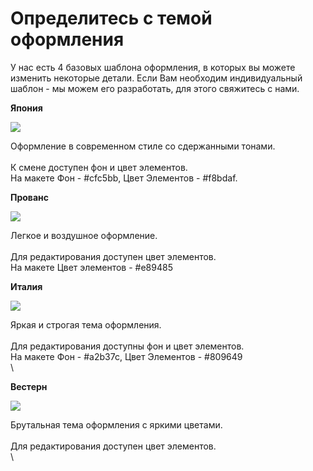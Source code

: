 # Определитесь с темой оформления

У нас есть 4 базовых шаблона оформления, в которых вы можете изменить некоторые детали. Если Вам необходим индивидуальный шаблон - мы можем его разработать, для этого свяжитесь с нами.

**Япония**

![](https://optim.tildacdn.com/tild3430-3034-4231-b562-353031653438/-/resize/300x/-/format/webp/file.png.webp)

Оформление в современном стиле со сдержанными тонами.\
\
К смене доступен фон и цвет элементов.\
На макете Фон - #cfc5bb, Цвет Элементов - #f8bdaf.

**Прованс**

![](https://optim.tildacdn.com/tild6265-3830-4638-b262-393037623032/-/resize/300x/-/format/webp/file_1.png.webp)

Легкое и воздушное оформление.\
\
Для редактирования доступен цвет элементов.\
На макете Цвет элементов - #e89485



**Италия**

![](https://optim.tildacdn.com/tild3862-3736-4461-b039-643635616137/-/resize/300x/-/format/webp/file_2.png.webp)

Яркая и строгая тема оформления.\
\
Для редактирования доступны фон и цвет элементов.\
На макете Фон - #a2b37c, Цвет Элементов - #809649\
\


**Вестерн**

![](https://optim.tildacdn.com/tild3834-3035-4238-b463-336133366330/-/resize/300x/-/format/webp/file_3.png.webp)

Брутальная тема оформления с яркими цветами.\
\
Для редактирования доступен цвет элементов.\
\
